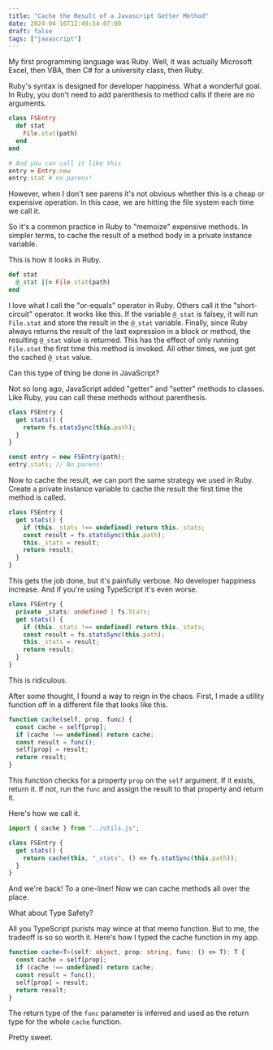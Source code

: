 ```yaml
---
title: "Cache the Result of a Javascript Getter Method"
date: 2024-04-16T12:49:54-07:00
draft: false
tags: ["javascript"]
---
```


My first programming language was Ruby. Well, it was actually Microsoft Excel, then VBA, then C# for a university class, then Ruby.

Ruby's syntax is designed for developer happiness. What a wonderful goal. In Ruby, you don't need to add parenthesis to method calls if there are no arguments.

```ruby
class FSEntry
  def stat
    File.stat(path)
  end
end

# And you can call it like this
entry = Entry.new
entry.stat # no parens!
```

However, when I don't see parens it's not obvious whether this is a cheap or expensive operation. In this case, we are hitting the file system each time we call it.

So it's a common practice in Ruby to "memoize" expensive methods. In simpler terms, to cache the result of a method body in a private instance variable.

This is how it looks in Ruby.

```ruby
def stat
  @_stat ||= File.stat(path)
end
```

I love what I call the "or-equals" operator in Ruby. Others call it the "short-circuit" operator. It works like this. If the variable `@_stat` is falsey, it will run `File.stat` and store the result in the `@_stat` variable. Finally, since Ruby always returns the result of the last expression in a block or method, the resulting `@_stat` value is returned. This has the effect of only running `File.stat` the first time this method is invoked. All other times, we just get the cached `@_stat` value.

Can this type of thing be done in JavaScript?

Not so long ago, JavaScript added "getter" and "setter" methods to classes. Like Ruby, you can call these methods without parenthesis.

```js
class FSEntry {
  get stats() {
    return fs.statsSync(this.path);
  }
}

const entry = new FSEntry(path);
entry.stats; // No parens!
```

Now to cache the result, we can port the same strategy we used in Ruby. Create a private instance variable to cache the result the first time the method is called.

```js
class FSEntry {
  get stats() {
    if (this._stats !== undefined) return this._stats;
    const result = fs.statsSync(this.path);
    this._stats = result;
    return result;
  }
}
```

This gets the job done, but it's painfully verbose. No developer happiness increase. And if you're using TypeScript it's even worse.

```ts
class FSEntry {
  private _stats: undefined | fs.Stats;
  get stats() {
    if (this._stats !== undefined) return this._stats;
    const result = fs.statsSync(this.path);
    this._stats = result;
    return result;
  }
}
```

This is ridiculous.

After some thought, I found a way to reign in the chaos. First, I made a utility function off in a different file that looks like this.

```js
function cache(self, prop, func) {
  const cache = self[prop];
  if (cache !== undefined) return cache;
  const result = func();
  self[prop] = result;
  return result;
}
```

This function checks for a property `prop` on the `self` argument. If it exists, return it. If not, run the `func` and assign the result to that property and return it.

Here's how we call it.

```js
import { cache } from "../utils.js";

class FSEntry {
  get stats() {
    return cache(this, "_stats", () => fs.statSync(this.path));
  }
}
```

And we're back! To a one-liner! Now we can cache methods all over the place.

What about Type Safety?

All you TypeScript purists may wince at that memo function. But to me, the tradeoff is so so worth it. Here's how I typed the cache function in my app.

```ts
function cache<T>(self: object, prop: string, func: () => T): T {
  const cache = self[prop];
  if (cache !== undefined) return cache;
  const result = func();
  self[prop] = result;
  return result;
}
```

The return type of the `func` parameter is inferred and used as the return type for the whole `cache` function.

Pretty sweet.
